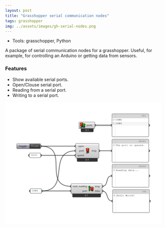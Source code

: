 ```yaml
---
layout: post
title: "Grasshopper serial communication nodes"
tags: grasshopper
img: ../assets/images/gh-serial-nodes.png
---
```


- Tools: grasschopper, Python

A package of serial communication nodes for a grasshopper. Useful, for example, for controlling an Arduino or getting data from sensors.

### Features
- Show available serial ports.
- Open/Clouse serial port.
- Reading from a serial port.
- Writing to a serial port.

![gh-serial-nodes1.png](../assets/images/gh-serial-nodes1.png)
